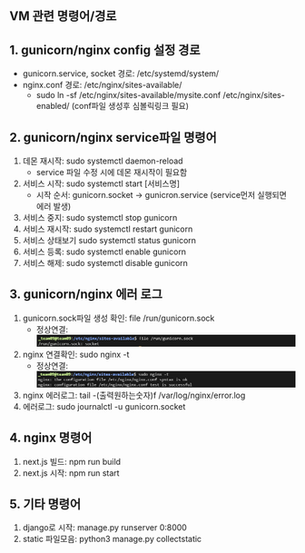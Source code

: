 ## VM 관련 명령어/경로

## 1. gunicorn/nginx config 설정 경로

- gunicorn.service, socket 경로: /etc/systemd/system/
- nginx.conf 경로: /etc/nginx/sites-available/
  - sudo ln -sf /etc/nginx/sites-available/mysite.conf /etc/nginx/sites-enabled/ (conf파일 생성후 심볼릭링크 필요)

## 2. gunicorn/nginx service파일 명령어

1. 데몬 재시작: sudo systemctl daemon-reload
   - service 파일 수정 시에 데몬 재시작이 필요함
2. 서비스 시작: sudo systemctl start [서비스명]
   - 시작 순서: gunicorn.socket -> gunicron.service (service먼저 실행되면 에러 발생)
3. 서비스 중지: sudo systemctl stop gunicorn
4. 서비스 재시작: sudo systemctl restart gunicorn
5. 서비스 상태보기 sudo systemctl status gunicorn
6. 서비스 등록: sudo systemctl enable gunicorn
7. 서비스 해제: sudo systemctl disable gunicorn

## 3. gunicorn/nginx 에러 로그

1. gunicorn.sock파일 생성 확인: file /run/gunicorn.sock
   - 정상연결:  
   ![](img/4-1.png)
2. nginx 연결확인: sudo nginx -t
   - 정상연결:  
   ![](img/4-2.png)
3. nginx 에러로그: tail -(출력원하는숫자)f /var/log/nginx/error.log
4. 에러로그: sudo journalctl -u gunicorn.socket

## 4. nginx 명령어

1. next.js 빌드: npm run build
2. next.js 시작: npm run start

## 5. 기타 명령어

1. django로 시작: manage.py runserver 0:8000
2. static 파일모음: python3 manage.py collectstatic
